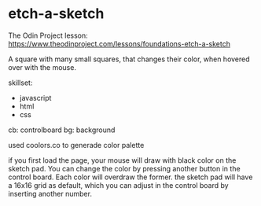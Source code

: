 # etch-a-sketch
The Odin Project lesson: https://www.theodinproject.com/lessons/foundations-etch-a-sketch

A square with many small squares, that changes their color, when hovered over with the mouse.

skillset:
- javascript
- html
- css

<!-- shortages -->
cb: controlboard
bg: background

<!-- sources -->
used coolors.co to generade color palette

<!-- default setting -->
if you first load the page, your mouse will draw with black color on the sketch pad. You can change the color by pressing another button in the control board. Each color will overdraw the former.
the sketch pad will have a 16x16 grid as default, which you can adjust in the control board by inserting another number.

